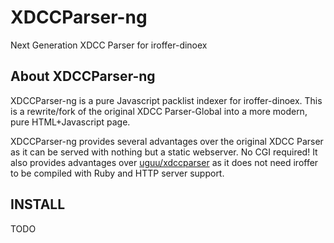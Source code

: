 # XDCCParser-ng
Next Generation XDCC Parser for iroffer-dinoex

## About XDCCParser-ng

XDCCParser-ng is a pure Javascript packlist indexer for iroffer-dinoex. This is a rewrite/fork of the original XDCC Parser-Global into a more modern, pure HTML+Javascript page.

XDCCParser-ng provides several advantages over the original XDCC Parser as it can be served with nothing but a static webserver. No CGI required!
It also provides advantages over [uguu/xdccparser](https://github.com/uguu/xdccparser/) as it does not need iroffer to be compiled with Ruby and HTTP server support.


## INSTALL
TODO
